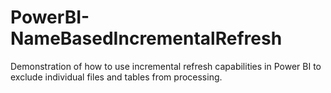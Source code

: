 # PowerBI-NameBasedIncrementalRefresh
Demonstration of how to use incremental refresh capabilities in Power BI to exclude individual files and tables from processing.
